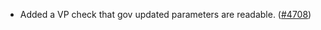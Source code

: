 - Added a VP check that gov updated parameters are readable.
  ([\#4708](https://github.com/anoma/namada/pull/4708))